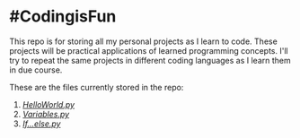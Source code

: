 # #CodingisFun
This repo is for storing all my personal projects as I learn to code. These projects will be practical applications of learned programming concepts. I'll try to repeat the same projects in different coding languages as I learn them in due course. 

These are the files currently stored in the repo:

1. [*HelloWorld.py*](https://github.com/NKGachoki/-CodingisFun/blob/main/HelloWorld.py)
2. [*Variables.py*](https://github.com/NKGachoki/-CodingisFun/blob/main/Variables.py)
3. [*If...else.py*](https://github.com/NKGachoki/-CodingisFun/blob/main/If...else.py)
